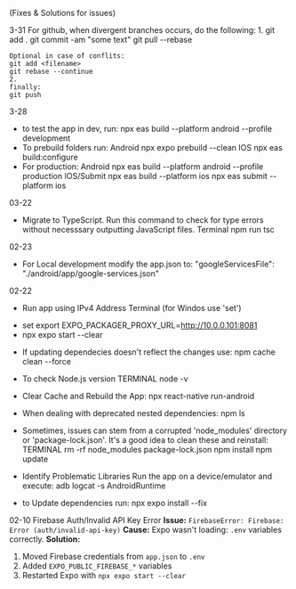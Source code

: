(Fixes & Solutions for issues)

3-31
    For github, when divergent branches occurs, do the following:
    1.
    git add .
    git commit -am "some text"
    git pull --rebase
    
    Optional in case of conflits:
    git add <filename>
    git rebase --continue
    2.
    finally:
    git push
 
3-28
* to test the app in dev, run:
    npx eas build --platform android --profile development
* To prebuild folders run:
    Android
    npx expo prebuild --clean
    IOS
    npx eas build:configure
* For production:
    Android
    npx eas build --platform android --profile production
    IOS/Submit
    npx eas build --platform ios 
    npx eas submit --platform ios 

03-22
* Migrate to TypeScript. Run this command to check for type errors without necesssary outputting JavaScript files.
    Terminal
    npm run tsc

02-23
* For Local development modify the app.json to:
 "googleServicesFile": "./android/app/google-services.json"

02-22
* Run app using IPv4 Address
Terminal (for Windos use 'set')
- set export EXPO_PACKAGER_PROXY_URL=http://10.0.0.101:8081
- npx expo start --clear
* If updating dependecies doesn't reflect the changes use:
 npm cache clean --force

 * To check Node.js version
 TERMINAL
 node -v

 * Clear Cache and Rebuild the App:
 npx react-native run-android


 * When dealing with deprecated nested dependencies:
 npm ls <name>

 * Sometimes, issues can stem from a corrupted 'node_modules' directory or 'package-lock.json'. It's a good idea to clean these and reinstall:
 TERMINAL
 rm -rf node_modules package-lock.json
 npm install
 npm update

* Identify Problematic Libraries
Run the app on a device/emulator and execute:
adb logcat -s AndroidRuntime

* to Update dependencies run:
npx expo install --fix


02-10 Firebase Auth/Invalid API Key Error
**Issue:** `FirebaseError: Firebase: Error (auth/invalid-api-key)`
**Cause:** Expo wasn't loading: `.env` variables correctly.
**Solution:**
1. Moved Firebase credentials from `app.json` to `.env`
2. Added `EXPO_PUBLIC_FIREBASE_*` variables
3. Restarted Expo with `npx expo start --clear`
